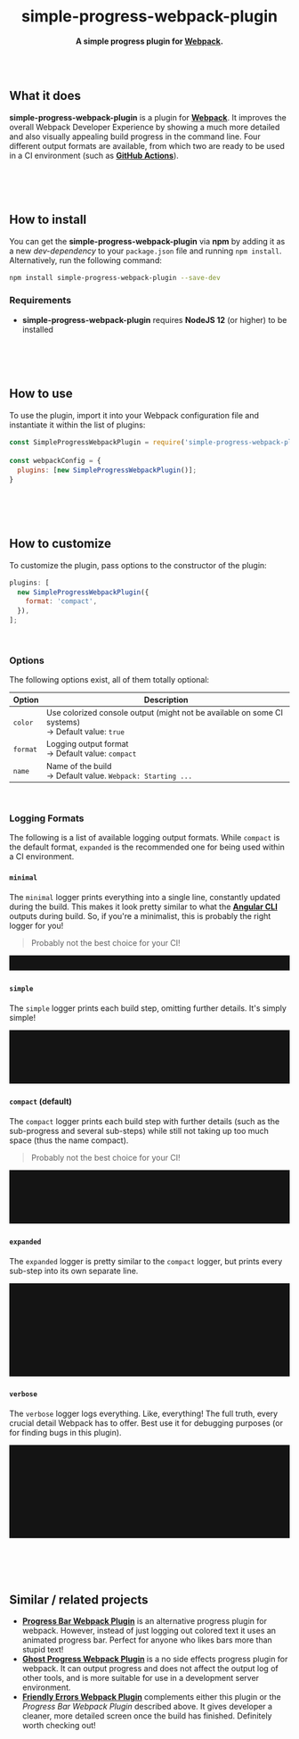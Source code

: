 <div align="center">

# simple-progress-webpack-plugin

**A simple progress plugin for [Webpack](https://webpack.js.org/).**

</div>

<br><br>

## What it does

**simple-progress-webpack-plugin** is a plugin for **[Webpack](https://webpack.js.org/)**. It improves the overall Webpack Developer
Experience by showing a much more detailed and also visually appealing build progress in the command line. Four different output formats are
available, from which two are ready to be used in a CI environment (such as **[GitHub Actions](https://github.com/features/actions)**).

<br><br><br>

## How to install

You can get the **simple-progress-webpack-plugin** via **npm** by adding it as a new _dev-dependency_ to your `package.json` file and
running `npm install`. Alternatively, run the following command:

```bash
npm install simple-progress-webpack-plugin --save-dev
```

### Requirements

- **simple-progress-webpack-plugin** requires **NodeJS 12** (or higher) to be installed

<br><br><br>

## How to use

To use the plugin, import it into your Webpack configuration file and instantiate it within the list of plugins:

```js
const SimpleProgressWebpackPlugin = require('simple-progress-webpack-plugin');

const webpackConfig = {
  plugins: [new SimpleProgressWebpackPlugin()];
}
```

<br><br><br>

## How to customize

To customize the plugin, pass options to the constructor of the plugin:

```js
plugins: [
  new SimpleProgressWebpackPlugin({
    format: 'compact',
  }),
];
```

<br>

### Options

The following options exist, all of them totally optional:

| Option   | Description                                                                                         |
| -------- | --------------------------------------------------------------------------------------------------- |
| `color`  | Use colorized console output (might not be available on some CI systems)<br>→ Default value: `true` |
| `format` | Logging output format<br>→ Default value: `compact`                                                 |
| `name`   | Name of the build<br>→ Default value. `Webpack: Starting ...`                                       |

<br>

### Logging Formats

The following is a list of available logging output formats. While `compact` is the default format, `expanded` is the recommended one for
being used within a CI environment.

#### `minimal`

The `minimal` logger prints everything into a single line, constantly updated during the build. This makes it look pretty similar to what
the **[Angular CLI](https://github.com/angular/angular-cli)** outputs during build. So, if you're a minimalist, this is probably the right
logger for you!

> Probably not the best choice for your CI!

![Minimal Logger Preview GIF](/docs/minimal-logger-preview.gif?raw=true)

#### `simple`

The `simple` logger prints each build step, omitting further details. It's simply simple!

![Simple Logger Preview GIF](/docs/simple-logger-preview.gif?raw=true)

#### `compact` (default)

The `compact` logger prints each build step with further details (such as the sub-progress and several sub-steps) while still not taking up
too much space (thus the name compact).

> Probably not the best choice for your CI!

![Compact Logger Preview GIF](/docs/compact-logger-preview.gif?raw=true)

#### `expanded`

The `expanded` logger is pretty similar to the `compact` logger, but prints every sub-step into its own separate line.

![Expanded Logger Preview GIF](/docs/expanded-logger-preview.gif?raw=true)

#### `verbose`

The `verbose` logger logs everything. Like, everything! The full truth, every crucial detail Webpack has to offer. Best use it for
debugging purposes (or for finding bugs in this plugin).

![Verbose Logger Preview GIF](/docs/verbose-logger-preview.gif?raw=true)

<br><br><br>

## Similar / related projects

- **[Progress Bar Webpack Plugin](https://github.com/clessg/progress-bar-webpack-plugin)** is an alternative progress plugin for webpack.
  However, instead of just logging out colored text it uses an animated progress bar. Perfect for anyone who likes bars more than stupid text!
- **[Ghost Progress Webpack Plugin](https://github.com/ZSkycat/ghost-progress-webpack-plugin)** is a no side effects progress plugin for webpack.
  It can output progress and does not affect the output log of other tools, and is more suitable for use in a development server environment.
- **[Friendly Errors Webpack Plugin](https://github.com/geowarin/friendly-errors-webpack-plugin)** complements either this plugin or the
  _Progress Bar Webpack Plugin_ described above. It gives developer a cleaner, more detailed screen once the build has finished. Definitely
  worth checking out!

